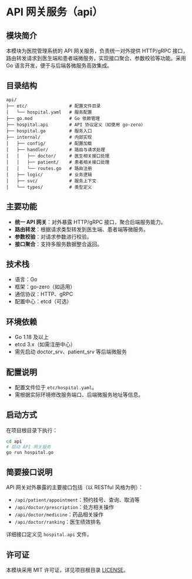 # API 网关服务（api）

## 模块简介

本模块为医院管理系统的 API 网关服务，负责统一对外提供 HTTP/gRPC 接口，路由转发请求到医生端和患者端微服务，实现接口聚合、参数校验等功能。采用 Go 语言开发，便于与后端各微服务高效集成。

## 目录结构

```
api/
├── etc/                # 配置文件目录
│   └── hospital.yaml   # 服务配置
├── go.mod              # Go 依赖管理
├── hospital.api        # API 协议定义（如使用 go-zero）
├── hospital.go         # 服务入口
├── internal/           # 内部实现
│   ├── config/         # 配置加载
│   ├── handler/        # 路由与请求处理
│   │   ├── doctor/     # 医生相关接口处理
│   │   ├── patient/    # 患者相关接口处理
│   │   └── routes.go   # 路由注册
│   ├── logic/          # 业务逻辑
│   ├── svc/            # 服务上下文
│   └── types/          # 类型定义
```

## 主要功能

- **统一 API 网关**：对外暴露 HTTP/gRPC 接口，聚合后端服务能力。
- **路由转发**：根据请求类型转发到医生端、患者端等微服务。
- **参数校验**：对请求参数进行校验。
- **接口聚合**：支持多服务数据整合返回。

## 技术栈

- 语言：Go
- 框架：go-zero（如适用）
- 通信协议：HTTP、gRPC
- 配置中心：etcd（可选）

## 环境依赖

- Go 1.18 及以上
- etcd 3.x（如需注册中心）
- 需先启动 doctor_srv、patient_srv 等后端微服务

## 配置说明

- 配置文件位于 `etc/hospital.yaml`。
- 需根据实际环境修改服务端口、后端微服务地址等信息。

## 启动方式

在项目根目录下执行：

```bash
cd api
# 启动 API 网关服务
go run hospital.go
```

## 简要接口说明

API 网关对外暴露的主要接口包括（以 RESTful 风格为例）：

- `/api/patient/appointment`：预约挂号、查询、取消等
- `/api/doctor/prescription`：处方相关操作
- `/api/doctor/medicine`：药品相关操作
- `/api/doctor/ranking`：医生绩效排名

详细接口定义见 `hospital.api` 文件。

## 许可证

本模块采用 MIT 许可证，详见项目根目录 [LICENSE](../LICENSE)。 